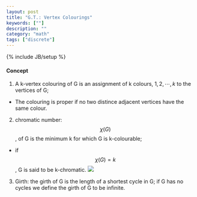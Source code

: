 ```yaml
---
layout: post
title: "G.T.: Vertex Colourings"
keywords: [""]
description: ""
category: "math"
tags: ["discrete"]
---
```

{% include JB/setup %}

#### Concept
1. A k-vertex colouring of G is an assignment of k colours, $1,2,\cdots,k$ to
   the vertices of G;
- The colouring is proper if no two distince adjacent vertices have the same
  colour.
2. chromatic number: $$ \chi(G)$$, of G is the minimum k for which G is
   k-colourable; 
- if $$\chi(G)=k$$, G is said to be k-chromatic. 
<img
src="{{IMAGE_PATH}}/math-discrete-graph-theory-vertex-colourings-chromatic-number.png">

3. Girth: the girth of G is the length of a shortest cycle in G; if G has no
   cycles we define the girth of G to be infinite.

